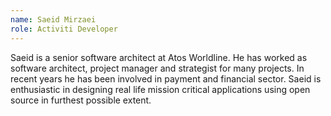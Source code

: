 ```yaml
--- 
name: Saeid Mirzaei
role: Activiti Developer
---
```


Saeid is a senior software architect at Atos Worldline. He has worked as software architect, project manager and strategist for many projects. In recent years he has been involved in payment and financial sector. Saeid is enthusiastic in designing real life mission critical applications using open source in furthest possible extent.
